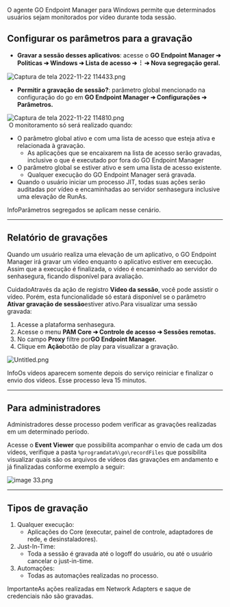 O agente GO Endpoint Manager para Windows permite que determinados usuários sejam monitorados por vídeo durante toda sessão.

## Configurar os parâmetros para a gravação

* **Gravar a sessão desses aplicativos**: acesse o **GO Endpoint Manager ➔ Politicas ➔ Windows ➔ Lista de acesso ➔  ⁝  ➔ Nova segregação geral.**

![Captura de tela 2022-11-22 114433.png](https://cdn.document360.io/5a1d58df-64ce-42a2-8b23-688477d32f33/Images/Documentation/Captura%20de%20tela%202022-11-22%20114433.png) 

* **Permitir a gravação de sessão?**: parâmetro global mencionado na configuração do go em **GO Endpoint Manager ➔ Configurações ➔ Parâmetros.**

![Captura de tela 2022-11-22 114810.png](https://cdn.document360.io/5a1d58df-64ce-42a2-8b23-688477d32f33/Images/Documentation/Captura%20de%20tela%202022-11-22%20114810.png)  
 O monitoramento só será realizado quando:

* O parâmetro global ativo e com uma lista de acesso que esteja ativa e relacionada à gravação.
	+ As aplicações que se encaixarem na lista de acesso serão gravadas, inclusive o que é executado por fora do GO Endpoint Manager
* O parâmetro global se estiver ativo e sem uma lista de acesso existente.
	+ Qualquer execução do GO Endpoint Manager será gravada.
* Quando o usuário iniciar um processo JIT, todas suas ações serão auditadas por vídeo e encaminhadas ao servidor senhasegura inclusive uma elevação de RunAs.

InfoParâmetros segregados se aplicam nesse cenário.



---

## Relatório de gravações

Quando um usuário realiza uma elevação de um aplicativo, o GO Endpoint Manager irá gravar um vídeo enquanto o aplicativo estiver em execução. Assim que a execução é finalizada, o vídeo é encaminhado ao servidor do senhasegura, ficando disponível para avaliação.

CuidadoAtravés da ação de registro **Vídeo da sessão**, você pode assistir o vídeo. Porém, esta funcionalidade só estará disponível se o parâmetro **Ativar gravação de sessão**estiver ativo.Para visualizar uma sessão gravada:

1. Acesse a plataforma senhasegura.
2. Acesse o menu **PAM Core ➔ Controle de acesso ➔ Sessões remotas.**
3. No campo **Proxy** filtre por**GO Endpoint Manager.**
4. Clique em **Ação**botão de play para visualizar a gravação.  
  
![Untitled.png](https://cdn.document360.io/5a1d58df-64ce-42a2-8b23-688477d32f33/Images/Documentation/Untitled.png)

InfoOs vídeos aparecem somente depois do serviço reiniciar e finalizar o envio dos vídeos. Esse processo leva 15 minutos.



---

## Para administradores

Administradores desse processo podem verificar as gravações realizadas em um determinado período.

Acesse o **Event Viewer** que possibilita acompanhar o envio de cada um dos vídeos, verifique a pasta `%programdata%\go\recordFiles` que possibilita visualizar quais são os arquivos de vídeos das gravações em andamento e já finalizadas conforme exemplo a seguir:

![image 33.png](https://cdn.document360.io/5a1d58df-64ce-42a2-8b23-688477d32f33/Images/Documentation/image%20%2833%29.png)



---

## Tipos de gravação

1. Qualquer execução:
	* Aplicações do Core (executar, painel de controle, adaptadores de rede, e desinstaladores).
2. Just\-In\-Time:
	* Toda a sessão é gravada até o logoff do usuário, ou até o usuário cancelar o just\-in\-time.
3. Automações:
	* Todas as automações realizadas no processo.

ImportanteAs ações realizadas em Network Adapters e saque de credenciais não são gravadas.